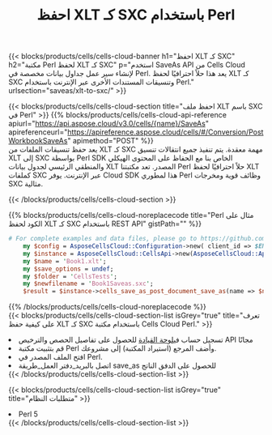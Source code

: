 ﻿---
title:  احفظ XLT كـ SXC باستخدام Perl
description:  استخدام Aspose.Cells Cloud SDK لـ Perl لحفظ ملف بتنسيق XLT كملف بتنسيق SXC.
kwords: Excel, Save XLT as SXC, REST, Perl
howto: How to save XLT as SXC using Aspose.Cells Cloud Perl library.
---
{{< blocks/products/cells/cells-cloud-banner h1="احفظ XLT كـ SXC" h2="مكتبة Perl لحفظ XLT كـ SXC" p="استخدم SaveAs API من Cells Cloud لإنشاء سير عمل جداول بيانات مخصصة في Perl. يعد هذا حلاً احترافيًا لحفظ XLT كـ SXC وتنسيقات المستندات الأخرى عبر الإنترنت باستخدام Perl." urlsection="saveas/xlt-to-sxc/" >}}

{{< blocks/products/cells/cells-cloud-section title="احفظ ملف XLT باسم SXC في Perl" >}}
{{% blocks/products/cells/cells-cloud-api-reference apiurl="https://api.aspose.cloud/v3.0/cells/{name}/SaveAs" apireferenceurl="https://apireference.aspose.cloud/cells/#/Conversion/PostWorkbookSaveAs" apimethod="POST" %}}
<br/>
يعد حفظ تنسيقات الملفات من XLT كـ SXC مهمة معقدة. يتم تنفيذ جميع انتقالات تنسيق XLT إلى SXC بواسطة Perl SDK الخاص بنا مع الحفاظ على المحتوى الهيكلي والمنطقي الرئيسي لجدول بيانات XLT المصدر. تعد مكتبتنا Perl حلاً احترافيًا لحفظ XLT كملفات SXC عبر الإنترنت. يوفر Cloud SDK هذا لمطوري Perl وظائف قوية ومخرجات SXC مثالية.

{{< /blocks/products/cells/cells-cloud-section >}}

{{% blocks/products/cells/cells-cloud-noreplacecode title="Perl مثال على الكود لحفظ XLT كـ SXC باستخدام REST API" gistPath="" %}}
  
```perl
# For complete examples and data files, please go to https://github.com/aspose-cells-cloud/aspose-cells-cloud-perl/
    my $config = AsposeCellsCloud::Configuration->new( client_id => $ENV{'ProductClientId'}, client_secret => $ENV{'ProductClientSecret'});
    my $instance = AsposeCellsCloud::CellsApi->new(AsposeCellsCloud::ApiClient->new( $config));
    my $name = 'Book1.xlt';
    my $save_options = undef;
    my $folder = 'CellsTests';
    my $newfilename = 'Book1Saveas.sxc';
    $result = $instance->cells_save_as_post_document_save_as(name => $name,save_options => $save_options, newfilename => $newfilename, folder => $folder);
```
  
{{% /blocks/products/cells/cells-cloud-noreplacecode %}}
<br/>
{{< blocks/products/cells/cells-cloud-section-list isGrey="true" title="تعرف على كيفية حفظ XLT كـ SXC باستخدام مكتبة Cells Cloud Perl." >}}
<li> تسجيل حساب في<a href="https://dashboard.aspose.cloud/">لوحة القيادة</a> للحصول على تفاصيل الحصص والترخيص API مجانًا</li>
<li>قم بتثبيت مكتبة Perl وأضف المرجع (استيراد المكتبة) إلى مشروعك.</li>
<li>افتح الملف المصدر في Perl.</li>
<li>اتصل بالبريد_دفتر العمل_طريقة save_as للحصول على الدفق الناتج</li>
{{< /blocks/products/cells/cells-cloud-section-list >}}

{{< blocks/products/cells/cells-cloud-section-list isGrey="true" title="متطلبات النظام" >}}
<li>Perl 5</li>
{{< /blocks/products/cells/cells-cloud-section-list >}}
